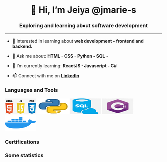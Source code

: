 
<!---
jmarie-s/jmarie-s is a ✨ special ✨ repository because its `README.md` (this file) appears on your GitHub profile.
You can click the Preview link to take a look at your changes.
--->

<div>
  <h1 align="center">👋 Hi, I’m Jeiya @jmarie-s </h1>
  <h3 align="center"> Exploring and learning about software development </h3>
  <hr>
</div>

- 👀 Interested in learning about **web development - frontend and backend.**

- 💬 Ask me about:
        **HTML
        - CSS
        - Python
        - SQL**
        -
- 🌱 I’m currently learning: 
        **ReactJS
        - Javascript
        - C#**
        
- 📫 Connect with me on **[LinkedIn](https://www.linkedin.com/in/jeiya-marie-s-12541b188)**
<div>
  <h3>Languages and Tools</h3>
    <img src="/images/html_css_js.png" alt="htmlCssJs" width="100" height="50">
    <img src="/images/python.png" alt="python" width="100" height="50">
    <img src="/images/sql.png" alt="sql" width="100" height="50">
    <img src="/images/cSharp.png" alt="c#" width="100" height="50">
    <img src="/images/docker.png" alt="docker" width="100" height="50">
  
  <h3>Certifications</h3>
  
  <h3>Some statistics</h3>
</div>

